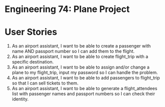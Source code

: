 # Engineering 74: Plane Project

# User Stories
1. As an airport assistant, I want to be able to create a passenger with name AND passport number so I can add them to the flight.
2. As an airport assistant, I want to be able to create flight_trip with a specific destination. 
3. As an airport assistant, I want to be able to assign and/or change a plane to my flight_trip, input my password so I can handle the problem.
4. As an airport assistant, I want to be able to add passengers to flight_trip so that I can sell tickets to them.
5. As an airport assistant, I want to be able to generate a flight_attendees list with passenger names and passport numbers so I can check their identity. 

 

